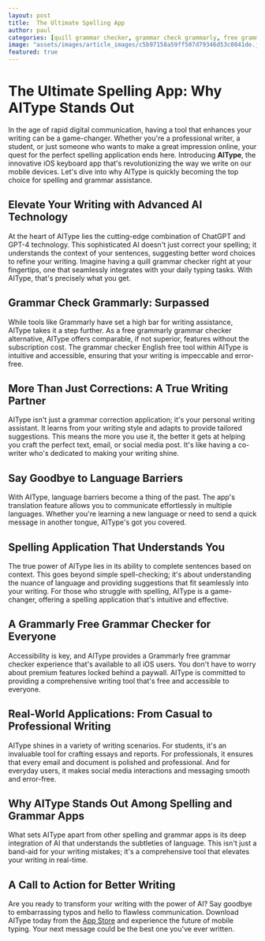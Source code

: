 ```yaml
---
layout: post
title:  The Ultimate Spelling App
author: paul
categories: [quill grammar checker, grammar check grammarly, free grammarly grammar checker, grammar checker english free, grammar correction application, grammarly free grammar checker, spelling application]
image: "assets/images/article_images/c5b97158a59ff507d79346d53c0841de.jpg"
featured: true
---
```


# The Ultimate Spelling App: Why AIType Stands Out

In the age of rapid digital communication, having a tool that enhances your writing can be a game-changer. Whether you're a professional writer, a student, or just someone who wants to make a great impression online, your quest for the perfect spelling application ends here. Introducing **AIType**, the innovative iOS keyboard app that's revolutionizing the way we write on our mobile devices. Let's dive into why AIType is quickly becoming the top choice for spelling and grammar assistance.

## Elevate Your Writing with Advanced AI Technology

At the heart of AIType lies the cutting-edge combination of ChatGPT and GPT-4 technology. This sophisticated AI doesn't just correct your spelling; it understands the context of your sentences, suggesting better word choices to refine your writing. Imagine having a quill grammar checker right at your fingertips, one that seamlessly integrates with your daily typing tasks. With AIType, that's precisely what you get.

## Grammar Check Grammarly: Surpassed

While tools like Grammarly have set a high bar for writing assistance, AIType takes it a step further. As a free grammarly grammar checker alternative, AIType offers comparable, if not superior, features without the subscription cost. The grammar checker English free tool within AIType is intuitive and accessible, ensuring that your writing is impeccable and error-free.

## More Than Just Corrections: A True Writing Partner

AIType isn't just a grammar correction application; it's your personal writing assistant. It learns from your writing style and adapts to provide tailored suggestions. This means the more you use it, the better it gets at helping you craft the perfect text, email, or social media post. It's like having a co-writer who's dedicated to making your writing shine.

## Say Goodbye to Language Barriers

With AIType, language barriers become a thing of the past. The app's translation feature allows you to communicate effortlessly in multiple languages. Whether you're learning a new language or need to send a quick message in another tongue, AIType's got you covered.

## Spelling Application That Understands You

The true power of AIType lies in its ability to complete sentences based on context. This goes beyond simple spell-checking; it's about understanding the nuance of language and providing suggestions that fit seamlessly into your writing. For those who struggle with spelling, AIType is a game-changer, offering a spelling application that's intuitive and effective.

## A Grammarly Free Grammar Checker for Everyone

Accessibility is key, and AIType provides a Grammarly free grammar checker experience that's available to all iOS users. You don't have to worry about premium features locked behind a paywall. AIType is committed to providing a comprehensive writing tool that's free and accessible to everyone.

## Real-World Applications: From Casual to Professional Writing

AIType shines in a variety of writing scenarios. For students, it's an invaluable tool for crafting essays and reports. For professionals, it ensures that every email and document is polished and professional. And for everyday users, it makes social media interactions and messaging smooth and error-free.

## Why AIType Stands Out Among Spelling and Grammar Apps

What sets AIType apart from other spelling and grammar apps is its deep integration of AI that understands the subtleties of language. This isn't just a band-aid for your writing mistakes; it's a comprehensive tool that elevates your writing in real-time.

## A Call to Action for Better Writing

Are you ready to transform your writing with the power of AI? Say goodbye to embarrassing typos and hello to flawless communication. Download AIType today from the [App Store](https://apps.apple.com/us/app/aitype-grammar-check-keyboard/id6469163944) and experience the future of mobile typing. Your next message could be the best one you've ever written.